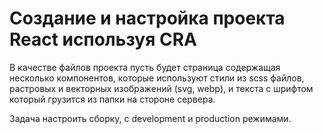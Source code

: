 # Создание и настройка проекта React иcпользуя CRA

В качестве файлов проекта пусть будет страница содержащая несколько компонентов, которые используют стили из scss файлов, растровых и векторных изображений (svg, webp), и текста с шрифтом который грузится из папки на стороне сервера.

Задача настроить сборку, с development и production режимами.
